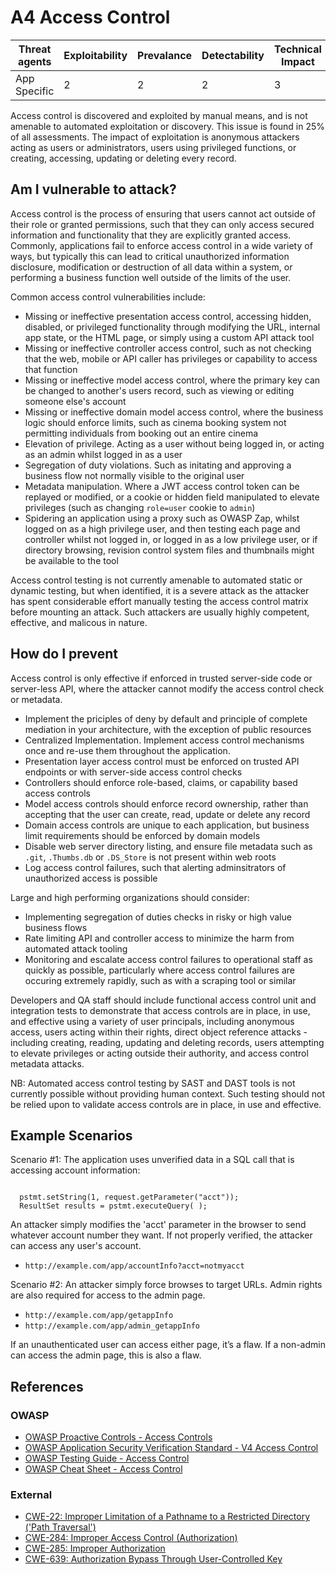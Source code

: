 # A4 Access Control

| Threat agents | Exploitability | Prevalance | Detectability | Technical Impact | Business Impacts |
| --- | --- | --- | --- | --- | --- |
| App Specific |  2 | 2 | 2 | 3 | App Specific | 

Access control is discovered and exploited by manual means, and is not amenable to automated exploitation or discovery. This issue is found in 25% of all assessments. The impact of exploitation is anonymous attackers acting as users or administrators, users using privileged functions, or creating, accessing, updating or deleting every record.

## Am I vulnerable to attack?

Access control is the process of ensuring that users cannot act outside of their role or granted permissions, such that they can only access secured information and functionality that they are explicitly granted access. Commonly, applications fail to enforce access control in a wide variety of ways, but typically this can lead to critical unauthorized information disclosure, modification or destruction of all data within a system, or performing a business function well outside of the limits of the user. 

Common access control vulnerabilities include:

* Missing or ineffective presentation access control, accessing hidden, disabled, or privileged functionality through modifying the URL, internal app state, or the HTML page, or simply using a custom API attack tool
* Missing or ineffective controller access control, such as not checking that the web, mobile or API caller has privileges or capability to access that function
* Missing or ineffective model access control, where the primary key can be changed to another's users record, such as viewing or editing someone else's account 
* Missing or ineffective domain model access control, where the business logic should enforce limits, such as cinema booking system not permitting individuals from booking out an entire cinema
* Elevation of privilege. Acting as a user without being logged in, or acting as an admin whilst logged in as a user
* Segregation of duty violations. Such as initating and approving a business flow not normally visible to the original user
* Metadata manipulation. Where a JWT access control token can be replayed or modified, or a cookie or hidden field manipulated to elevate privileges (such as changing `role=user` cookie to `admin`)
* Spidering an application using a proxy such as OWASP Zap, whilst logged on as a high privilege user, and then testing each page and controller whilst not logged in, or logged in as a low privilege user, or if directory browsing, revision control system files and thumbnails might be available to the tool

Access control testing is not currently amenable to automated static or dynamic testing, but when identified, it is a severe attack as the attacker has spent considerable effort manually testing the access control matrix before mounting an attack. Such attackers are usually highly competent, effective, and malicous in nature.

## How do I prevent

Access control is only effective if enforced in trusted server-side code or server-less API, where the attacker cannot modify the access control check or metadata.

* Implement the priciples of deny by default and principle of complete mediation in your architecture, with the exception of public resources
* Centralized Implementation. Implement access control mechanisms once and re-use them throughout the application.
* Presentation layer access control must be enforced on trusted API endpoints or with server-side access control checks
* Controllers should enforce role-based, claims, or capability based access controls
* Model access controls should enforce record ownership, rather than accepting that the user can create, read, update or delete any record
* Domain access controls are unique to each application, but business limit requirements should be enforced by domain models
* Disable web server directory listing, and ensure file metadata such as `.git`, `.Thumbs.db` or `.DS_Store` is not present within web roots
* Log access control failures, such that alerting adminsitrators of unauthorized access is possible

Large and high performing organizations should consider:

* Implementing segregation of duties checks in risky or high value business flows
* Rate limiting API and controller access to minimize the harm from automated attack tooling
* Monitoring and escalate access control failures to operational staff as quickly as possible, particularly where access control failures are occuring extremely rapidly, such as with a scraping tool or similar

Developers and QA staff should include functional access control unit and integration tests to demonstrate that access controls are in place, in use, and effective using a variety of user principals, including anonymous access, users acting within their rights, direct object reference attacks - including creating, reading, updating and deleting records, users attempting to elevate privileges or acting outside their authority, and access control metadata attacks.

NB: Automated access control testing by SAST and DAST tools is not currently possible without providing human context. Such testing should not be relied upon to validate access controls are in place, in use and effective.

## Example Scenarios

Scenario #1: The application uses unverified data in a SQL call that is accessing account information:

<code>
  pstmt.setString(1, request.getParameter("acct"));
  ResultSet results = pstmt.executeQuery( );
</code>

An attacker simply modifies the 'acct' parameter in the browser to send whatever account number they want. If not properly verified, the attacker can access any user's account.

* `http://example.com/app/accountInfo?acct=notmyacct`

Scenario #2: An attacker simply force browses to target URLs. Admin rights are also required for access to the admin page.

* `http://example.com/app/getappInfo`
* `http://example.com/app/admin_getappInfo`

If an unauthenticated user can access either page, it’s a flaw. If a non-admin can access the admin page, this is also a flaw.

## References

### OWASP

* [OWASP Proactive Controls - Access Controls](https://www.owasp.org/index.php/OWASP_Proactive_Controls#6:_Implement_Access_Controls)
* [OWASP Application Security Verification Standard - V4 Access Control](https://www.owasp.org/index.php/Category:OWASP_Application_Security_Verification_Standard_Project#tab=Home)
* [OWASP Testing Guide - Access Control](https://www.owasp.org/index.php/Testing_for_Authorization)
* [OWASP Cheat Sheet - Access Control](https://www.owasp.org/index.php/Access_Control_Cheat_Sheet)

### External

* [CWE-22: Improper Limitation of a Pathname to a Restricted Directory ('Path Traversal')]()
* [CWE-284: Improper Access Control (Authorization)](https://cwe.mitre.org/data/definitions/284.html)
* [CWE-285: Improper Authorization](https://cwe.mitre.org/data/definitions/285.html)
* [CWE-639: Authorization Bypass Through User-Controlled Key](https://cwe.mitre.org/data/definitions/639.html)
